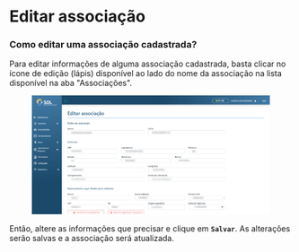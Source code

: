 # Editar associação

### Como editar uma associação cadastrada?

Para editar informações de alguma associação cadastrada, basta clicar no ícone de edição (lápis) disponível ao lado do nome da associação na lista disponível na aba "Associações".

<figure><img src="../../../.gitbook/assets/edit-asso.png" alt=""><figcaption></figcaption></figure>

Então, altere as informações que precisar e clique em **`Salvar`**. As alterações serão salvas e a associação será atualizada.
